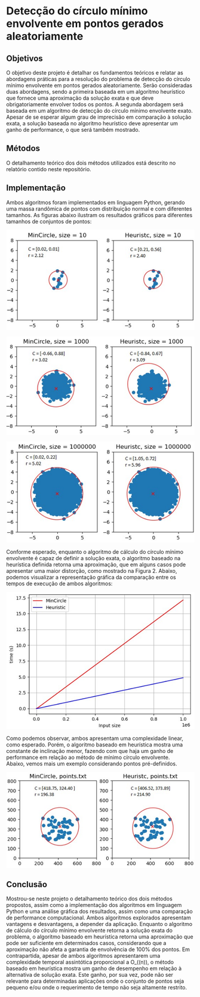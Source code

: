 # Detecção do círculo mínimo envolvente em pontos gerados aleatoriamente

## Objetivos

O objetivo deste projeto é detalhar os fundamentos teóricos e relatar as abordagens práticas para a resolução do problema de detecção do círculo mínimo envolvente em pontos gerados aleatoriamente. Serão consideradas duas abordagens, sendo a primeira baseada em um algoritmo heurístico que fornece uma aproximação da solução exata e que deve obrigatoriamente envolver todos os pontos. A segunda abordagem será baseada em um algoritmo de detecção do círculo mínimo envolvente exato. Apesar de se esperar algum grau de imprecisão em comparação à solução exata, a solução baseada no algoritmo heurístico deve apresentar um ganho de performance, o que será também mostrado.  

## Métodos

O detalhamento teórico dos dois métodos utilizados está descrito no relatório contido neste repositório.

## Implementação

Ambos algoritmos foram implementados em linguagem Python, gerando uma massa randômica de pontos com distribuição normal e com diferentes tamanhos. As figuras abaixo ilustram os resultados gráficos para diferentes tamanhos de conjuntos de pontos:

![circles_1](/pictures/circles_1.jpg)

![circles_2](/pictures/circles_2.jpg)

![circles_3](/pictures/circles_3.jpg)

Conforme esperado, enquanto o algoritmo de cálculo do círculo mínimo envolvente é capaz de definir a solução exata, o algoritmo baseado na heurística definida retorna uma aproximação, que em alguns casos pode apresentar uma maior distorção, como mostrado na Figura 2. 
Abaixo, podemos visualizar a representação gráfica da comparação entre os tempos de execução de ambos algoritmos:

![runtime](/pictures/runtime.jpg)

Como podemos observar, ambos apresentam uma complexidade linear, como esperado. Porém, o algoritmo baseado em heurística mostra uma constante de inclinação menor, fazendo com que haja um ganho de performance em relação ao método de mínimo círculo envolvente.  
Abaixo, vemos mais um exemplo considerando pontos pré-definidos.

![circles_4](/pictures/circles_4.jpg)

## Conclusão

Mostrou-se neste projeto o detalhamento teórico dos dois métodos propostos, assim como a implementação dos algoritmos em linguagem Python e uma análise gráfica dos resultados, assim como uma comparação de performance computacional.
Ambos algoritmos explorados apresentam vantagens e desvantagens, a depender da aplicação. Enquanto o algoritmo de cálculo do círculo mínimo envolvente retorna a solução exata do problema, o algoritmo baseado em heurística retorna uma aproximação que pode ser suficiente em determinados casos, considerando que a aproximação não afeta a garantia de envolvência de 100% dos pontos.
Em contrapartida, apesar de ambos algoritmos apresentarem uma complexidade temporal assintótica proporcional a O_((n)), o método baseado em heurística mostra um ganho de desempenho em relação à alternativa de solução exata. Este ganho, por sua vez, pode não ser relevante para determinadas aplicações onde o conjunto de pontos seja pequeno e/ou onde o requerimento de tempo não seja altamente restrito.   

